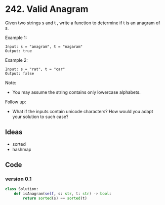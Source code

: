 # 242. Valid Anagram

Given two strings s and t , write a function to determine if t is an anagram of s.

Example 1:

```
Input: s = "anagram", t = "nagaram"
Output: true
```

Example 2:

```
Input: s = "rat", t = "car"
Output: false
```

Note:

* You may assume the string contains only lowercase alphabets.

Follow up:

* What if the inputs contain unicode characters? How would you adapt your solution to such case?


## Ideas

- sorted
- hashmap

## Code 

### version 0.1 

``` python
class Solution:
    def isAnagram(self, s: str, t: str) -> bool:
        return sorted(s) == sorted(t)
```
